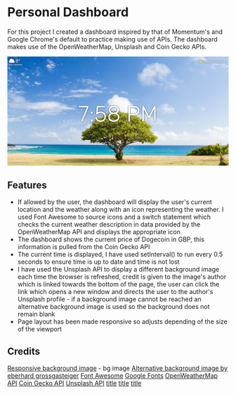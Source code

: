 # Personal Dashboard

For this project I created a dashboard inspired by that of Momentum's and Google Chrome's default to practice making use of APIs. The dashboard makes use of the OpenWeatherMap, Unsplash and Coin Gecko APIs.

![Screenshot of dashboard](media\readME\app_screenshot.PNG)

## Features

* If allowed by the user, the dashboard will display the user's current location and the weather along with an icon representing the weather. I used Font Awesome to source icons and a switch statement which checks the current weather description in data provided by the OpenWeatherMap API and displays the appropriate icon
* The dashboard shows the current price of Dogecoin in GBP, this information is pulled from the Coin Gecko API
* The current time is displayed, I have used setInterval() to run every 0.5 seconds to ensure time is up to date and time is not lost
* I have used the Unsplash API to display a different background image each time the browser is refreshed, credit is given to the image's author which is linked towards the bottom of the page, the user can click the link which opens a new window and directs the user to the author's Unsplash profile - if a background image cannot be reached an alternative background image is used so the background does not remain blank
* Page layout has been made responsive so adjusts depending of the size of the viewport

## Credits 

[Responsive background image](https://css-tricks.com/perfect-full-page-background-image/#awesome-easy-progressive-css3-way)  - bg image 
[Alternative background image by eberhard grossgasteiger](https://www.pexels.com/photo/down-angle-photography-of-red-clouds-and-blue-sky-844297/)
[Font Awesome](https://fontawesome.com)
[Google Fonts](https://fonts.google.com/)
[OpenWeatherMap API](https://openweathermap.org/)
[Coin Gecko API](https://www.coingecko.com/)
[Unsplash API](https://unsplash.com/)
[title](https://www.example.com)
[title](https://www.example.com)
[title](https://www.example.com)

